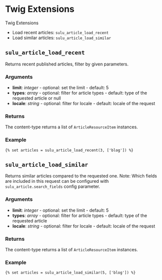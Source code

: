 # Twig Extensions

Twig Extensions

* Load recent articles: `sulu_article_load_recent`
* Load similar articles: `sulu_article_load_similar` 

## `sulu_article_load_recent`

Returns recent published articles, filter by given parameters.

### Arguments

- **limit**: *integer* - optional: set the limit - default: 5
- **types**: *array* - optional: filter for article types - default: type of the requested article or null
- **locale**: *string* - optional: filter for locale - default: locale of the request

### Returns

The content-type returns a list of `ArticleResourceItem` instances.

### Example

```twig
{% set articles = sulu_article_load_recent(3, ['blog']) %}
```

## `sulu_article_load_similar`

Returns similar articles compared to the requested one.
Note: Which fields are included in this request can be configured with `sulu_article.search_fields` config parameter.

### Arguments

- **limit**: *integer* - optional: set the limit - default: 5
- **types**: *array* - optional: filter for article types - default: type of the requested article
- **locale**: *string* - optional: filter for locale - default: locale of the request

### Returns

The content-type returns a list of `ArticleResourceItem` instances.

### Example

```twig
{% set articles = sulu_article_load_similar(5, ['blog']) %}
```
